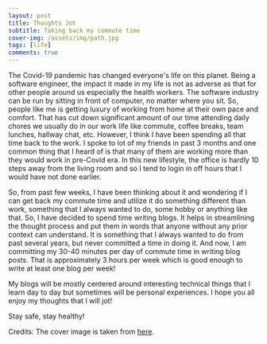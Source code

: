 ```yaml
---
layout: post
title: Thoughts Jot
subtitle: Taking back my commute time
cover-img: /assets/img/path.jpg
tags: [life]
comments: true
---
```


The Covid-19 pandemic has changed everyone's life on this planet. Being a software engineer, the impact it made in my life is not as adverse as that for other people around us especially the health workers. The software industry can be run by sitting in front of computer, no matter where you sit. So, people like me is getting luxury of working from home at their own pace and comfort. That has cut down significant amount of our time attending daily chores we usually do in our work life like commute, coffee breaks, team lunches, hallway chat, etc. However, I think I have been spending all that time back to the work. I spoke to lot of my friends in past 3 months and one common thing that I heard of is that many of them are working more than they would work in pre-Covid era. In this new lifestyle, the office is hardly 10 steps away from the living room and so I tend to login in off hours that I would have not done earlier. 

So, from past few weeks, I have been thinking about it and wondering if I can get back my commute time and utilize it do something different than work, something that I always wanted to do, some hobby or anything like that. So, I have decided to spend time writing blogs. It helps in streamlining the thought process and put them in words that anyone without any prior context can understand. It is something that I always wanted to do from past several years, but never committed a time in doing it. And now, I am committing my 30-40 minutes per day of commute time in writing blog posts. That is approximately 3 hours per week which is good enough to write at least one blog per week!

My blogs will be mostly centered around interesting technical things that I learn day to day but sometimes will be personal experiences. I hope you all enjoy my thoughts that I will jot!

Stay safe, stay healthy!


Credits: The cover image is taken from [here](https://github.com/daattali/beautiful-jekyll/blob/master/_posts/2020-02-26-flake-it-till-you-make-it.md).